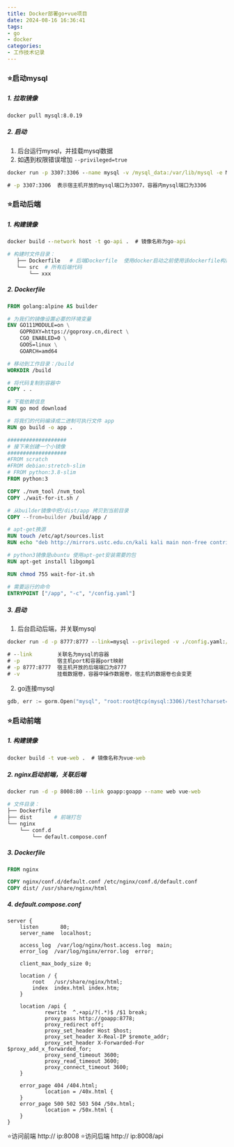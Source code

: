 ```yaml
---
title: Docker部署go+vue项目
date: 2024-08-16 16:36:41
tags:
- go
- docker
categories:
- 工作技术记录
---
```


### ⭐启动mysql

##### 1. 拉取镜像 

```
docker pull mysql:8.0.19 
```

##### 2. 启动

1. 后台运行mysql，并挂载mysql数据
2. 如遇到权限错误增加 `--privileged=true`

```cmd
docker run -p 3307:3306 --name mysql -v /mysql_data:/var/lib/mysql -e MYSQL_ROOT_PASSWORD=root -d mysql:8.0.19

# -p 3307:3306	表示宿主机开放的mysql端口为3307，容器内mysql端口为3306
```

<!--more-->

### ⭐启动后端

##### 1. 构建镜像

```cmd
docker build --network host -t go-api .  # 镜像名称为go-api
```

```sh
# 构建时文件目录：
   ├── Dockerfile   # 后端Dockerfile  使用docker启动之前使用该dockerfile构建镜像
   └── src  # 所有后端代码
       └── xxx
```
##### 2. Dockerfile

```Dockerfile
FROM golang:alpine AS builder

# 为我们的镜像设置必要的环境变量
ENV GO111MODULE=on \
    GOPROXY=https://goproxy.cn,direct \
    CGO_ENABLED=0 \
    GOOS=linux \
    GOARCH=amd64

# 移动到工作目录：/build
WORKDIR /build

# 将代码复制到容器中
COPY . .

# 下载依赖信息
RUN go mod download

# 将我们的代码编译成二进制可执行文件 app
RUN go build -o app .

###################
# 接下来创建一个小镜像
###################
#FROM scratch
#FROM debian:stretch-slim
# FROM python:3.8-slim
FROM python:3

COPY ./nvm_tool /nvm_tool
COPY ./wait-for-it.sh /

# 从builder镜像中把/dist/app 拷贝到当前目录
COPY --from=builder /build/app /

# apt-get换源
RUN touch /etc/apt/sources.list
RUN echo "deb http://mirrors.ustc.edu.cn/kali kali main non-free contrib" > /etc/apt/sources.list

# python3镜像是ubuntu 使用apt-get安装需要的包
RUN apt-get install libgomp1

RUN chmod 755 wait-for-it.sh

# 需要运行的命令
ENTRYPOINT ["/app", "-c", "/config.yaml"]

```

##### 3. 启动

1. 后台启动后端，并关联mysql

```cmd
docker run -d -p 8777:8777 --link=mysql --privileged -v ./config.yaml:/config.yaml -v./files:/files --name goapp go-api

# --link    	关联名为mysql的容器
# -p        	宿主机port和容器port映射
# -p 8777:8777	宿主机开放的后端端口为8777 
# -v        	挂载数据卷，容器中操作数据卷，宿主机的数据卷也会变更 
```

2. go连接mysql

```go
gdb, err := gorm.Open("mysql", "root:root@tcp(mysql:3306)/test?charset=utf8&parseTime=True&loc=Local&timeout=10s")
```

### ⭐启动前端

##### 1. 构建镜像

```cmd
docker build -t vue-web .  # 镜像名称为vue-web
```

##### 2. nginx启动前端，关联后端

```cmd
docker run -d -p 8008:80 --link goapp:goapp --name web vue-web
```

```sh
# 文件目录：
├── Dockerfile 
├── dist       # 前端打包
└── nginx
    └── conf.d
        └── default.compose.conf
```
##### 3. Dockerfile

```dockerfile
FROM nginx

COPY nginx/conf.d/default.conf /etc/nginx/conf.d/default.conf
COPY dist/ /usr/share/nginx/html
```
##### 4. default.compose.conf

```nginx
server {
    listen       80;
    server_name  localhost;

    access_log  /var/log/nginx/host.access.log  main;
    error_log  /var/log/nginx/error.log  error;

    client_max_body_size 0;

    location / {
        root   /usr/share/nginx/html;
        index  index.html index.htm;
    }

    location /api {
            rewrite  ^.+api/?(.*)$ /$1 break;
            proxy_pass http://goapp:8778;
            proxy_redirect off;
            proxy_set_header Host $host;
            proxy_set_header X-Real-IP $remote_addr;
            proxy_set_header X-Forwarded-For $proxy_add_x_forwarded_for;
            proxy_send_timeout 3600;
            proxy_read_timeout 3600;
            proxy_connect_timeout 3600;
    }

    error_page 404 /404.html;
            location = /40x.html {
    }
    error_page 500 502 503 504 /50x.html;
            location = /50x.html {
    }
}

```
⭐访问前端 http:// ip:8008
⭐访问后端 http:// ip:8008/api


